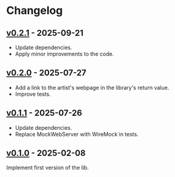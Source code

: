 # Changelog

## [v0.2.1](https://github.com/alecigne/somafm-recentlib/tree/v0.2.1) - 2025-09-21

- Update dependencies.
- Apply minor improvements to the code.

## [v0.2.0](https://github.com/alecigne/somafm-recentlib/tree/v0.2.0) - 2025-07-27

- Add a link to the artist's webpage in the library's return value.
- Improve tests.

## [v0.1.1](https://github.com/alecigne/somafm-recentlib/tree/v0.1.1) - 2025-07-26

- Update dependencies.
- Replace MockWebServer with WireMock in tests.


## [v0.1.0](https://github.com/alecigne/somafm-recentlib/tree/v0.1.0) - 2025-02-08

Implement first version of the lib.
